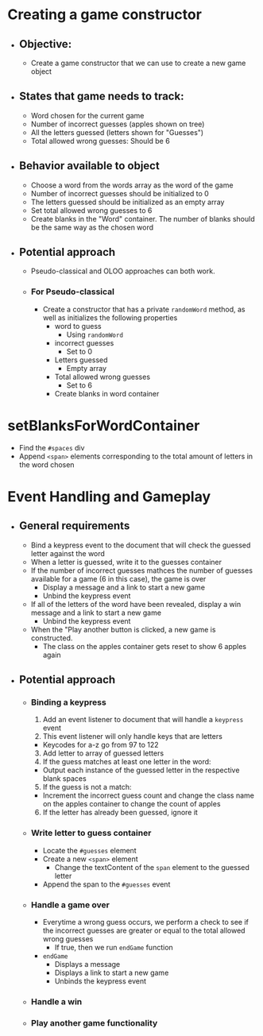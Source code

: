 # Creating a game constructor
  - ## Objective:
    - Create a game constructor that we can use to create a new game object

  - ## States that game needs to track:
    - Word chosen for the current game
    - Number of incorrect guesses (apples shown on tree)
    - All the letters guessed (letters shown for "Guesses")
    - Total allowed wrong guesses: Should be 6

  - ## Behavior available to object
    - Choose a word from the words array as the word of the game
    - Number of incorrect guesses should be initialized to 0
    - The letters guessed should be initialized as an empty array
    - Set total allowed wrong guesses to 6
    - Create blanks in the "Word" container. 
      The number of blanks should be the same way as the chosen word

  - ## Potential approach
    - Pseudo-classical and OLOO approaches can both work. 
    
    - ### For Pseudo-classical
      - Create a constructor that has a private `randomWord` method, as well as initializes the following properties
        - word to guess
          - Using `randomWord`
        - incorrect guesses
          - Set to 0
        - Letters guessed
          - Empty array
        - Total allowed wrong guesses
          - Set to 6
        - Create blanks in word container

# setBlanksForWordContainer
  - Find the `#spaces` div
  - Append `<span>` elements corresponding to the total amount of letters in the word chosen

# Event Handling and Gameplay

  - ## General requirements
    - Bind a keypress event to the document that will check the guessed letter against the word
    - When a letter is guessed, write it to the guesses container
    - If the number of incorrect guesses mathces the number of guesses available for a game (6 in this case), the game is over
      - Display a message and a link to start a new game
      - Unbind the keypress event
    - If all of the letters of the word have been revealed, display a win message and a link to start a new game
      - Unbind the keypress event
    - When the "Play another button is clicked, a new game is constructed.
      - The class on the apples container gets reset to show 6 apples again

- ## Potential approach  
    - ### Binding a keypress
      1.  Add an event listener to document that will handle a `keypress` event
      2. This event listener will only handle keys that are letters
        - Keycodes for a-z go from 97 to 122
      3. Add letter to array of guessed letters
      4. If the guess matches at least one letter in the word:
        - Output each instance of the guessed letter in the respective blank spaces
      5. If the guess is not a match:
        - Increment the incorrect guess count and change the class name on the apples container to change the count of apples
      6. If the letter has already been guessed, ignore it

    - ### Write letter to guess container
      - Locate the `#guesses` element
      - Create a new `<span>` element
        - Change the textContent of the `span` element to the guessed letter
      - Append the span to the `#guesses` event

    - ### Handle a game over
      - Everytime a wrong guess occurs, we perform a check to see if the incorrect guesses are greater or equal to the total allowed wrong guesses
        - If true, then we run `endGame` function
      - `endGame`
        - Displays a message 
        - Displays a link to start a new game
        - Unbinds the keypress event
    - ### Handle a win
    - ### Play another game functionality